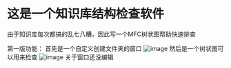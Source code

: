 # 这是一个知识库结构检查软件
由于知识库每次都搞的乱七八糟，因此写一个MFC树状图帮助快速排查


第一版功能：
首先是一个自定义创建文件夹的窗口
![image](https://github.com/WzyInCN/MFC/assets/122770024/27aa8b4b-7c79-47cd-8a73-49ef167a5f7b)
然后是一个树状图可以用来检查
![image](https://github.com/WzyInCN/MFC/assets/122770024/477d56e0-169e-4fa3-8014-0e957c7dc59d)
关于窗口还没编辑

